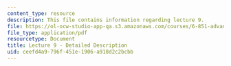 ```yaml
---
content_type: resource
description: This file contains information regarding lecture 9.
file: https://ol-ocw-studio-app-qa.s3.amazonaws.com/courses/6-851-advanced-data-structures-spring-2012/ceefd4a9796f451e1906a918d2c2bcbb_MIT6_851S12_Lecture9.pdf
file_type: application/pdf
resourcetype: Document
title: Lecture 9 - Detailed Description
uid: ceefd4a9-796f-451e-1906-a918d2c2bcbb
---
```

